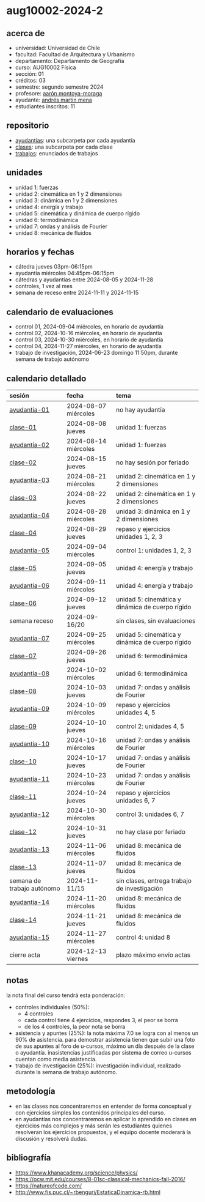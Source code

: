 # aug10002-2024-2

## acerca de

- universidad: Universidad de Chile
- facultad: Facultad de Arquitectura y Urbanismo
- departamento: Departamento de Geografía
- curso: AUG10002 Física
- sección: 01
- créditos: 03
- semestre: segundo semestre 2024
- profesore: [aarón montoya-moraga](https://github.com/montoyamoraga)
- ayudante: [andrés martin mena](https://github.com/AndresMartinM)
- estudiantes inscritos: 11

## repositorio

- [ayudantias](./ayudantias/): una subcarpeta por cada ayudantía
- [clases](./clases/): una subcarpeta por cada clase
- [trabajos](./trabajos/): enunciados de trabajos

## unidades

- unidad 1: fuerzas
- unidad 2: cinemática en 1 y 2 dimensiones
- unidad 3: dinámica en 1 y 2 dimensiones
- unidad 4: energía y trabajo
- unidad 5: cinemática y dinámica de cuerpo rígido
- unidad 6: termodinámica
- unidad 7: ondas y análisis de Fourier
- unidad 8: mecánica de fluidos

## horarios y fechas

- cátedra jueves 03pm-06:15pm
- ayudantía miércoles 04:45pm-06:15pm
- cátedras y ayudantías entre 2024-08-05 y 2024-11-28
- controles, 1 vez al mes
- semana de receso entre 2024-11-11 y 2024-11-15

## calendario de evaluaciones

- control 01, 2024-09-04 miércoles, en horario de ayudantía
- control 02, 2024-10-16 miércoles, en horario de ayudantía
- control 03, 2024-10-30 miércoles, en horario de ayudantía
- control 04, 2024-11-27 miércoles, en horario de ayudantía
- trabajo de investigación, 2024-06-23 domingo 11:50pm, durante semana de trabajo autónomo

## calendario detallado

| sesión                                   | fecha                | tema                                             |
| :--------------------------------------- | :------------------- | :----------------------------------------------- |
| [ayudantia-01](ayudantias/ayudantia-01/) | 2024-08-07 miércoles | no hay ayudantía                                 |
| [clase-01](clases/clase-01/)             | 2024-08-08 jueves    | unidad 1: fuerzas                                |
| [ayudantia-02](ayudantias/ayudantia-02/) | 2024-08-14 miércoles | unidad 1: fuerzas                                |
| [clase-02](clases/clase-02/)             | 2024-08-15 jueves    | no hay sesión por feriado                        |
| [ayudantia-03](ayudantias/ayudantia-03/) | 2024-08-21 miércoles | unidad 2: cinemática en 1 y 2 dimensiones        |
| [clase-03](clases/clase-03/)             | 2024-08-22 jueves    | unidad 2: cinemática en 1 y 2 dimensiones        |
| [ayudantia-04](ayudantias/ayudantia-04/) | 2024-08-28 miércoles | unidad 3: dinámica en 1 y 2 dimensiones          |
| [clase-04](clases/clase-04/)             | 2024-08-29 jueves    | repaso y ejercicios unidades 1, 2, 3             |
| [ayudantia-05](ayudantias/ayudantia-05/) | 2024-09-04 miércoles | control 1: unidades 1, 2, 3                      |
| [clase-05](clases/clase-05/)             | 2024-09-05 jueves    | unidad 4: energía y trabajo                      |
| [ayudantia-06](ayudantias/ayudantia-06/) | 2024-09-11 miércoles | unidad 4: energía y trabajo                      |
| [clase-06](clases/clase-06/)             | 2024-09-12 jueves    | unidad 5: cinemática y dinámica de cuerpo rígido |
| semana receso                            | 2024-09-16/20        | sin clases, sin evaluaciones                     |
| [ayudantia-07](ayudantias/ayudantia-07/) | 2024-09-25 miércoles | unidad 5: cinemática y dinámica de cuerpo rígido |
| [clase-07](clases/clase-07/)             | 2024-09-26 jueves    | unidad 6: termodinámica                          |
| [ayudantia-08](ayudantias/ayudantia-08/) | 2024-10-02 miércoles | unidad 6: termodinámica                          |
| [clase-08](clases/clase-08/)             | 2024-10-03 jueves    | unidad 7: ondas y análisis de Fourier            |
| [ayudantia-09](ayudantias/ayudantia-09/) | 2024-10-09 miércoles | repaso y ejercicios unidades 4, 5                |
| [clase-09](clases/clase-09/)             | 2024-10-10 jueves    | control 2: unidades 4, 5                         |
| [ayudantia-10](ayudantias/ayudantia-10/) | 2024-10-16 miércoles | unidad 7: ondas y análisis de Fourier            |
| [clase-10](clases/clase-10/)             | 2024-10-17 jueves    | unidad 7: ondas y análisis de Fourier            |
| [ayudantia-11](ayudantias/ayudantia-11/) | 2024-10-23 miércoles | unidad 7: ondas y análisis de Fourier            |
| [clase-11](clases/clase-11/)             | 2024-10-24 jueves    | repaso y ejercicios unidades 6, 7                |
| [ayudantia-12](ayudantias/ayudantia-12/) | 2024-10-30 miércoles | control 3: unidades 6, 7                         |
| [clase-12](clases/clase-12/)             | 2024-10-31 jueves    | no hay clase por feriado                         |
| [ayudantia-13](ayudantias/ayudantia-13/) | 2024-11-06 miércoles | unidad 8: mecánica de fluidos                    |
| [clase-13](clases/clase-13/)             | 2024-11-07 jueves    | unidad 8: mecánica de fluidos                    |
| semana de trabajo autónomo               | 2024-11-11/15        | sin clases, entrega trabajo de investigación     |
| [ayudantia-14](ayudantias/ayudantia-14/) | 2024-11-20 miércoles | unidad 8: mecánica de fluidos                    |
| [clase-14](clases/clase-14/)             | 2024-11-21 jueves    | unidad 8: mecánica de fluidos                    |
| [ayudantia-15](ayudantias/ayudantia-15/) | 2024-11-27 miércoles | control 4: unidad 8                              |
| cierre acta                              | 2024-12-13 viernes   | plazo máximo envío actas                         |

## notas

la nota final del curso tendrá esta ponderación:

- controles individuales (50%):
  - 4 controles
  - cada control tiene 4 ejercicios, respondes 3, el peor se borra
  - de los 4 controles, la peor nota se borra
- asistencia y apuntes (25%): la nota máxima 7.0 se logra con al menos un 90% de asistencia. para demostrar asistencia tienen que subir una foto de sus apuntes al foro de u-cursos, máximo un día después de la clase o ayudantía. inasistencias justificadas por sistema de correo u-cursos cuentan como media asistencia.
- trabajo de investigación (25%): investigación individual, realizado durante la semana de trabajo autónomo.

## metodología

- en las clases nos concentraremos en entender de forma conceptual y con ejercicios simples los contenidos principales del curso.
- en ayudantías nos concentraremos en aplicar lo aprendido en clases en ejercicios más complejos y más serán les estudiantes quienes resolveran los ejercicios propuestos, y el equipo docente moderará la discusión y resolverá dudas.

## bibliografía

- <https://www.khanacademy.org/science/physics/>
- <https://ocw.mit.edu/courses/8-01sc-classical-mechanics-fall-2016/>
- <https://natureofcode.com/>
- <http://www.fis.puc.cl/~rbenguri/EstaticaDinamica-rb.html>
